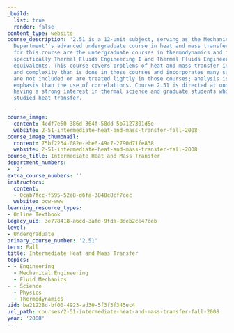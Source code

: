 ```yaml
---
_build:
  list: true
  render: false
content_type: website
course_description: '2.51 is a 12-unit subject, serving as the Mechanical Engineering
  Department''s advanced undergraduate course in heat and mass transfer. The prerequisites
  for this course are the undergraduate courses in thermodynamics and fluid mechanics,
  specifically Thermal Fluids Engineering I and Thermal Fluids Engineering II or their
  equivalents. This course covers problems of heat and mass transfer in greater depth
  and complexity than is done in those courses and incorporates many subjects that
  are not included or are treated lightly in those courses; analysis is given greater
  emphasis than the use of correlations. Course 2.51 is directed at undergraduates
  having a strong interest in thermal science and graduate students who have not previously
  studied heat transfer.

  '
course_image:
  content: 4cdf7e60-386d-364f-58dd-5b7127301d5e
  website: 2-51-intermediate-heat-and-mass-transfer-fall-2008
course_image_thumbnail:
  content: 75bf2234-082e-ebe6-49c7-2790d71fe838
  website: 2-51-intermediate-heat-and-mass-transfer-fall-2008
course_title: Intermediate Heat and Mass Transfer
department_numbers:
- '2'
extra_course_numbers: ''
instructors:
  content:
  - 0cab7fcc-f595-52e8-d6fa-3848c8cf7cec
  website: ocw-www
learning_resource_types:
- Online Textbook
legacy_uid: 3e778418-a6cd-3afd-9fda-8deb2ce47ceb
level:
- Undergraduate
primary_course_number: '2.51'
term: Fall
title: Intermediate Heat and Mass Transfer
topics:
- - Engineering
  - Mechanical Engineering
  - Fluid Mechanics
- - Science
  - Physics
  - Thermodynamics
uid: ba21228d-bf00-4923-ad30-5f3f3f345ec4
url_path: courses/2-51-intermediate-heat-and-mass-transfer-fall-2008
year: '2008'
---
```

